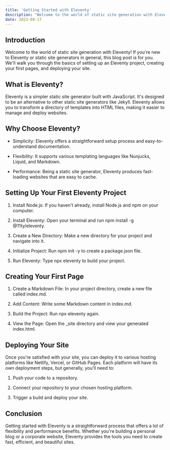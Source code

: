 ```yaml
---
title: 'Getting Started with Eleventy'
description: "Welcome to the world of static site generation with Eleventy! If you're new to Eleventy or static site generators in general, this blog post is for you."
date: 2023-09-17
---
```


## Introduction

Welcome to the world of static site generation with Eleventy! If you're new to Eleventy or static site generators in general, this blog post is for you. We'll walk you through the basics of setting up an Eleventy project, creating your first pages, and deploying your site.

## What is Eleventy?

Eleventy is a simpler static site generator built with JavaScript. It's designed to be an alternative to other static site generators like Jekyll. Eleventy allows you to transform a directory of templates into HTML files, making it easier to manage and deploy websites.

## Why Choose Eleventy?

- Simplicity: Eleventy offers a straightforward setup process and easy-to-understand documentation.

- Flexibility: It supports various templating languages like Nunjucks, Liquid, and Markdown.

- Performance: Being a static site generator, Eleventy produces fast-loading websites that are easy to cache.

## Setting Up Your First Eleventy Project

1. Install Node.js: If you haven't already, install Node.js and npm on your computer.

2. Install Eleventy: Open your terminal and run npm install -g @11ty/eleventy.

3. Create a New Directory: Make a new directory for your project and navigate into it.

4. Initialize Project: Run npm init -y to create a package.json file.

5. Run Eleventy: Type npx eleventy to build your project.

## Creating Your First Page

1. Create a Markdown File: In your project directory, create a new file called index\.md.

2. Add Content: Write some Markdown content in index\.md.

3. Build the Project: Run npx eleventy again.

4. View the Page: Open the _site directory and view your generated index.html.

## Deploying Your Site

Once you're satisfied with your site, you can deploy it to various hosting platforms like Netlify, Vercel, or GitHub Pages. Each platform will have its own deployment steps, but generally, you'll need to:

1. Push your code to a repository.

2. Connect your repository to your chosen hosting platform.

3. Trigger a build and deploy your site.

## Conclusion

Getting started with Eleventy is a straightforward process that offers a lot of flexibility and performance benefits. Whether you're building a personal blog or a corporate website, Eleventy provides the tools you need to create fast, efficient, and beautiful sites.